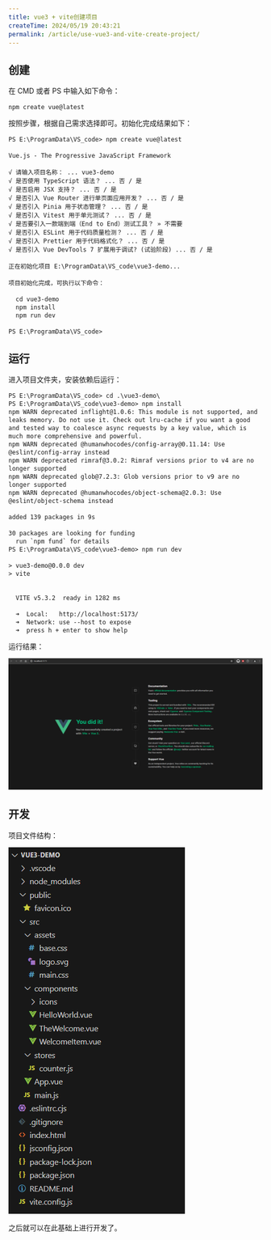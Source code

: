 ```yaml
---
title: vue3 + vite创建项目
createTime: 2024/05/19 20:43:21
permalink: /article/use-vue3-and-vite-create-project/
---
```

## 创建
在 CMD 或者 PS 中输入如下命令：

```shell
npm create vue@latest
```

按照步骤，根据自己需求选择即可。初始化完成结果如下：

```shell
PS E:\ProgramData\VS_code> npm create vue@latest

Vue.js - The Progressive JavaScript Framework

√ 请输入项目名称： ... vue3-demo
√ 是否使用 TypeScript 语法？ ... 否 / 是
√ 是否启用 JSX 支持？ ... 否 / 是
√ 是否引入 Vue Router 进行单页面应用开发？ ... 否 / 是
√ 是否引入 Pinia 用于状态管理？ ... 否 / 是
√ 是否引入 Vitest 用于单元测试？ ... 否 / 是
√ 是否要引入一款端到端（End to End）测试工具？ » 不需要
√ 是否引入 ESLint 用于代码质量检测？ ... 否 / 是
√ 是否引入 Prettier 用于代码格式化？ ... 否 / 是
√ 是否引入 Vue DevTools 7 扩展用于调试? (试验阶段) ... 否 / 是

正在初始化项目 E:\ProgramData\VS_code\vue3-demo...

项目初始化完成，可执行以下命令：

  cd vue3-demo
  npm install
  npm run dev

PS E:\ProgramData\VS_code>
```

## 运行
进入项目文件夹，安装依赖后运行：

```shell
PS E:\ProgramData\VS_code> cd .\vue3-demo\
PS E:\ProgramData\VS_code\vue3-demo> npm install
npm WARN deprecated inflight@1.0.6: This module is not supported, and leaks memory. Do not use it. Check out lru-cache if you want a good and tested way to coalesce async requests by a key value, which is much more comprehensive and powerful.
npm WARN deprecated @humanwhocodes/config-array@0.11.14: Use @eslint/config-array instead
npm WARN deprecated rimraf@3.0.2: Rimraf versions prior to v4 are no longer supported
npm WARN deprecated glob@7.2.3: Glob versions prior to v9 are no longer supported
npm WARN deprecated @humanwhocodes/object-schema@2.0.3: Use @eslint/object-schema instead

added 139 packages in 9s

30 packages are looking for funding
  run `npm fund` for details
PS E:\ProgramData\VS_code\vue3-demo> npm run dev

> vue3-demo@0.0.0 dev
> vite


  VITE v5.3.2  ready in 1282 ms

  ➜  Local:   http://localhost:5173/
  ➜  Network: use --host to expose
  ➜  press h + enter to show help

```

运行结果：

![](../.vuepress/public/images/f134577d679f27e026243aa426adc55a.png)

## 开发
项目文件结构：

![](../.vuepress/public/images/c7e7b20879161f908ed238d3bf5c6eb9.png)

之后就可以在此基础上进行开发了。

